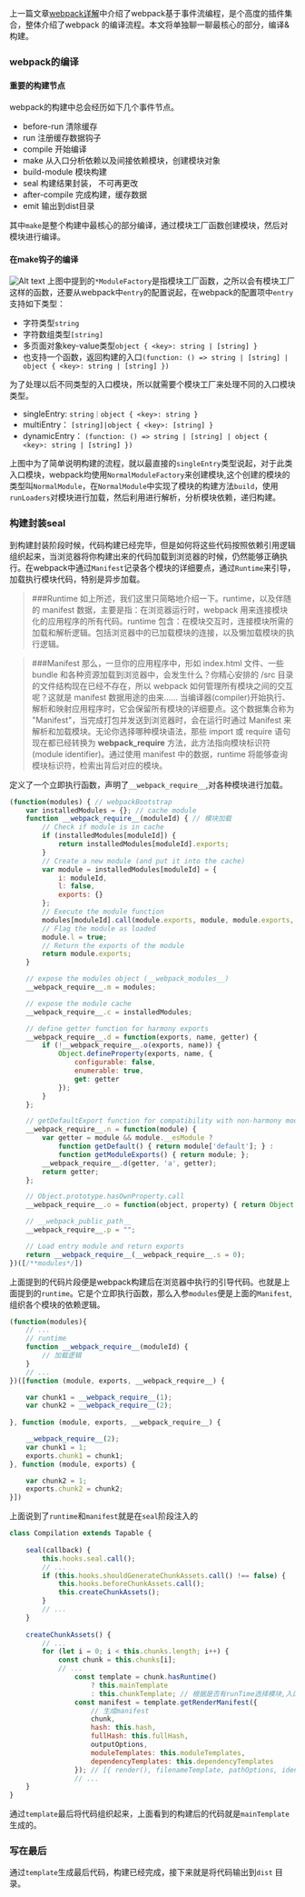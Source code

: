 
上一篇文章[webpack详解](https://juejin.im/post/5aa3d2056fb9a028c36868aa)中介绍了webpack基于事件流编程，是个高度的插件集合，整体介绍了webpack 的编译流程。本文将单独聊一聊最核心的部分，编译&构建。
### webpack的编译
#### 重要的构建节点
webpack的构建中总会经历如下几个事件节点。
* before-run 清除缓存
* run 注册缓存数据钩子
* compile 开始编译
* make 从入口分析依赖以及间接依赖模块，创建模块对象
* build-module 模块构建
* seal 构建结果封装， 不可再更改
* after-compile 完成构建，缓存数据
* emit 输出到dist目录

其中`make`是整个构建中最核心的部分编译，通过模块工厂函数创建模块，然后对模块进行编译。
#### 在make钩子的编译
![Alt text](https://user-gold-cdn.xitu.io/2018/4/3/162891e3306cf41e?w=1396&h=1488&f=png&s=234161)
上图中提到的`*ModuleFactory`是指模块工厂函数，之所以会有模块工厂这样的函数，还要从webpack中`entry`的配置说起，在webpack的配置项中`entry`支持如下类型：
* 字符类型`string`
* 字符数组类型`[string]`
* 多页面对象key-value类型`object { <key>: string | [string] }`
* 也支持一个函数，返回构建的入口`(function: () => string | [string] | object { <key>: string | [string] })`

为了处理以后不同类型的入口模块，所以就需要个模块工厂来处理不同的入口模块类型。
* singleEntry:  `string｜object { <key>: string }`
* multiEntry： `[string]|object { <key>: [string] }`
* dynamicEntry： `(function: () => string | [string] | object { <key>: string | [string] })`

上图中为了简单说明构建的流程，就以最直接的`singleEntry`类型说起，对于此类入口模块，webpack均使用`NormalModuleFactory`来创建模块,这个创建的模块的类型叫`NormalModule`，在`NormalModule`中实现了模块的构建方法`build`，使用`runLoaders`对模块进行加载，然后利用进行解析，分析模块依赖，递归构建。
 
### 构建封装seal
到构建封装阶段时候，代码构建已经完毕，但是如何将这些代码按照依赖引用逻辑组织起来，当浏览器将你构建出来的代码加载到浏览器的时候，仍然能够正确执行。在webpack中通过`Manifest`记录各个模块的详细要点，通过`Runtime`来引导，加载执行模块代码，特别是异步加载。
>###Runtime
如上所述，我们这里只简略地介绍一下。runtime，以及伴随的 manifest 数据，主要是指：在浏览器运行时，webpack 用来连接模块化的应用程序的所有代码。runtime 包含：在模块交互时，连接模块所需的加载和解析逻辑。包括浏览器中的已加载模块的连接，以及懒加载模块的执行逻辑。

>###Manifest
那么，一旦你的应用程序中，形如 index.html 文件、一些 bundle 和各种资源加载到浏览器中，会发生什么？你精心安排的 /src 目录的文件结构现在已经不存在，所以 webpack 如何管理所有模块之间的交互呢？这就是 manifest 数据用途的由来……
当编译器(compiler)开始执行、解析和映射应用程序时，它会保留所有模块的详细要点。这个数据集合称为 "Manifest"，当完成打包并发送到浏览器时，会在运行时通过 Manifest 来解析和加载模块。无论你选择哪种模块语法，那些 import 或 require 语句现在都已经转换为 __webpack_require__ 方法，此方法指向模块标识符(module identifier)。通过使用 manifest 中的数据，runtime 将能够查询模块标识符，检索出背后对应的模块。

定义了一个立即执行函数，声明了`__webpack_require__`,对各种模块进行加载。

```javascript
(function(modules) { // webpackBootstrap
    var installedModules = {}; // cache module
    function __webpack_require__(moduleId) { // 模块加载
        // Check if module is in cache
        if (installedModules[moduleId]) {
            return installedModules[moduleId].exports;
        }
        // Create a new module (and put it into the cache)
        var module = installedModules[moduleId] = {
            i: moduleId,
            l: false,
            exports: {}
        };
        // Execute the module function
        modules[moduleId].call(module.exports, module, module.exports, __webpack_require__);
        // Flag the module as loaded
        module.l = true;
        // Return the exports of the module
        return module.exports;
    }

    // expose the modules object (__webpack_modules__)
    __webpack_require__.m = modules;

    // expose the module cache
    __webpack_require__.c = installedModules;

    // define getter function for harmony exports
    __webpack_require__.d = function(exports, name, getter) {
        if (!__webpack_require__.o(exports, name)) {
            Object.defineProperty(exports, name, {
                configurable: false,
                enumerable: true,
                get: getter
            });
        }
    };

    // getDefaultExport function for compatibility with non-harmony modules
    __webpack_require__.n = function(module) {
        var getter = module && module.__esModule ?
            function getDefault() { return module['default']; } :
            function getModuleExports() { return module; };
        __webpack_require__.d(getter, 'a', getter);
        return getter;
    };

    // Object.prototype.hasOwnProperty.call
    __webpack_require__.o = function(object, property) { return Object.prototype.hasOwnProperty.call(object, property); };

    // __webpack_public_path__
    __webpack_require__.p = "";

    // Load entry module and return exports
    return __webpack_require__(__webpack_require__.s = 0);
})([/**modules*/])
```
上面提到的代码片段便是webpack构建后在浏览器中执行的引导代码。也就是上面提到的`runtime`。它是个立即执行函数，那么入参`modules`便是上面的`Manifest`,组织各个模块的依赖逻辑。
```javascript
(function(modules){
	// ...
	// runtime
	function __webpack_require__(moduleId) {
		// 加载逻辑
	}
	// ...
})([function (module, exports, __webpack_require__) {

    var chunk1 = __webpack_require__(1);
    var chunk2 = __webpack_require__(2);
   
}, function (module, exports, __webpack_require__) {

    __webpack_require__(2);
    var chunk1 = 1;
    exports.chunk1 = chunk1;
}, function (module, exports) {

    var chunk2 = 1;
    exports.chunk2 = chunk2;
}])
```
上面说到了`runtime`和`manifest`就是在`seal`阶段注入的
```javascript
class Compilation extends Tapable {
   
    seal(callback) {
        this.hooks.seal.call();
        // ...
        if (this.hooks.shouldGenerateChunkAssets.call() !== false) {
            this.hooks.beforeChunkAssets.call();
            this.createChunkAssets();
        }
        // ...
    }
  
    createChunkAssets() {
	    // ...
		for (let i = 0; i < this.chunks.length; i++) {
			const chunk = this.chunks[i];
			// ...
				const template = chunk.hasRuntime() 
					? this.mainTemplate
					: this.chunkTemplate; // 根据是否有runTime选择模块,入口文件是true, 需要异步加载的文件则没有
				const manifest = template.getRenderManifest({ 
					// 生成manifest
					chunk,
					hash: this.hash,
					fullHash: this.fullHash,
					outputOptions,
					moduleTemplates: this.moduleTemplates,
					dependencyTemplates: this.dependencyTemplates
				}); // [{ render(), filenameTemplate, pathOptions, identifier, hash }]
				// ...
    }
}
```
通过`template`最后将代码组织起来，上面看到的构建后的代码就是`mainTemplate`生成的。
### 写在最后
通过`template`生成最后代码，构建已经完成，接下来就是将代码输出到`dist` 目录。
